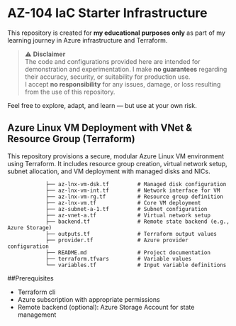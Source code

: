 # AZ-104 IaC Starter Infrastructure

This repository is created for **my educational purposes only** as part of my learning journey in Azure infrastructure and Terraform.

> ⚠️ **Disclaimer**  
> The code and configurations provided here are intended for demonstration and experimentation. I make **no guarantees** regarding their accuracy, security, or suitability for production use.  
> I accept **no responsibility** for any issues, damage, or loss resulting from the use of this repository.

Feel free to explore, adapt, and learn — but use at your own risk.

## Azure Linux VM Deployment with VNet & Resource Group (Terraform)

This repository provisions a secure, modular Azure Linux VM environment using Terraform. It includes resource group creation, virtual network setup, subnet allocation, and VM deployment with managed disks and NICs.

                ├── az-lnx-vm-dsk.tf         # Managed disk configuration
                ├── az-lnx-vm-int.tf         # Network interface for VM
                ├── az-lnx-vm-rg.tf          # Resource group definition
                ├── az-lnx-vm.tf             # Core VM deployment
                ├── az-subnet-a-1.tf         # Subnet configuration
                ├── az-vnet-a.tf             # Virtual network setup
                ├── backend.tf               # Remote state backend (e.g., Azure Storage)
                ├── outputs.tf               # Terraform output values
                ├── provider.tf              # Azure provider configuration
                ├── README.md                # Project documentation
                ├── terraform.tfvars         # Variable values
                └── variables.tf             # Input variable definitions

##Prerequisites

- Terraform cli
- Azure subscription with appropriate permissions
- Remote backend (optional): Azure Storage Account for state management